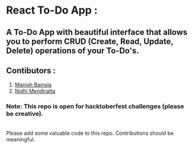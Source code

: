 # React To-Do App : 
## A To-Do App with beautiful interface that allows you to perform CRUD (Create, Read, Update, Delete) operations of your To-Do's.

## Contibutors : 
1. <a href="https://github.com/immanishbainsla">Manish Bainsla</a><br>
2. <a href="https://github.com/NidhiMendiratta1809">Nidhi Mendiratta</a>

### Note: This repo is open for hacktoberfest challenges (please be creative).
<br />
Please add some valuable code to this repo.
Contributions should be meaningful.

